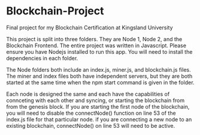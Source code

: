 # Blockchain-Project
Final project for my Blockchain Certification at Kingsland University

This project is split into three folders. They are Node 1, Node 2, and the Blockchain Frontend. The entire project was written in Javascript. Please ensure you have Nodejs installed to run this app. You will need to install the dependencies in each folder.

The Node folders both include an index.js, miner.js, and blockchain.js files. The miner and index files both have independent servers, but they are both started at the same time when the npm start command is given in the folder.

Each node is designed the same and each have the capabilities of connceting with each other and syncing, or starting the blockchain from from the genesis block. If you are starting the first node of the blockchain, you will need to disable the connectNode() function on line 53 of the index.js file for that particular node. if you are connecting a new node to an existing blockchain, connectNode() on line 53 will need to be active.
